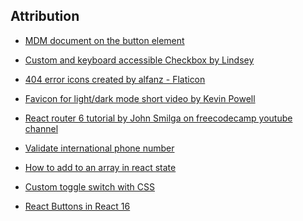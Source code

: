 ## Attribution

- <a href="https://developer.mozilla.org/en-US/docs/Web/HTML/Element/button" title="MDN document on the button element">MDM document on the button element</a>

- <a href="https://www.a11ywithlindsey.com/blog/create-custom-keyboard-accesible-checkboxes" title="custom and keyboard accessible checkbox">Custom and keyboard accessible Checkbox by Lindsey</a>

- <a href="https://www.flaticon.com/free-icons/404-error" title="404 error icons">404 error icons created by alfanz - Flaticon</a>

- <a href="https://www.youtube.com/shorts/o5WNKVkm1HA" title="Favicon for light/dark modes">Favicon for light/dark mode short video by Kevin Powell</a>

- <a href="https://www.youtube.com/watch?v=59IXY5IDrBA&t=2797s" title="React router 6 tutorial">React router 6 tutorial by John Smilga on freecodecamp youtube channel</a>

- <a href="https://www.oreilly.com/library/view/regular-expressions-cookbook/9781449327453/ch04s03.html" title="Validate international phone number">Validate international phone number</a>

- <a href="https://javascript.plainenglish.io/how-to-add-to-an-array-in-react-state-3d08ddb2e1dc" title="How to add to an array in react state">How to add to an array in react state</a>

- <a href="https://www.w3schools.com/howto/howto_css_switch.asp" title="Custom toggle switch with CSS">Custom toggle switch with CSS</a>

- <a href="http://react.tips/radio-buttons-in-react-16/" title="React Buttons in React 16">React Buttons in React 16</a>

